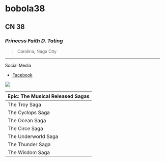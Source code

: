 # bobola38
## CN 38
### *Princess Faith D. Tating*
> Carolina, Naga City
---
Social Media
- [Facebook](https://facebook.com)

![]([https://encrypted-tbn0.gstatic.com/images?q=tbn:ANd9GcQ-bdjH8PrYn9_Pq6LAzystuPGkPYxMKWJudA&s](https://encrypted-tbn0.gstatic.com/images?q=tbn:ANd9GcRBlznw-DkB8a-jndGmGnB4vVXJ1gvXFSAEgw&s))


| Epic: The Musical Released Sagas |
| ----------- |
| The Troy Saga |
| The Cyclops Saga |
| The Ocean Saga |
| The Circe Saga |
| The Underworld Saga |
| The Thunder Saga |
| The Wisdom Saga |

